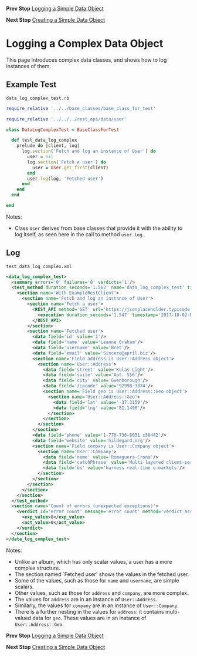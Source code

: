 <!--- GENERATED FILE, DO NOT EDIT --->
**Prev Stop** [Logging a Simple Data Object](./DataLogSimple.md)

**Next Stop** [Creating a Simple Data Object](./DataNewSimple.md)


# Logging a Complex Data Object

This page introduces complex data classes, and shows how to log instances of them.

## Example Test

<code>data_log_complex_test.rb</code>
```ruby
require_relative '../../base_classes/base_class_for_test'

require_relative '../../../rest_api/data/user'

class DataLogComplexTest < BaseClassForTest

  def test_data_log_complex
    prelude do |client, log|
      log.section('Fetch and log an instance of User') do
        user = nil
        log.section('Fetch a user') do
          user = User.get_first(client)
        end
        user.log(log, 'Fetched user')
      end
    end
  end

end
```

Notes:

- Class `User` derives from base classes that provide it with the ability to log itself, as seen here in the call to method `user.log`.

## Log

<code>test_data_log_complex.xml</code>
```xml
<data_log_complex_test>
  <summary errors='0' failures='0' verdicts='1'/>
  <test_method duration_seconds='1.562' name='data_log_complex_test' timestamp='2017-10-02-Mon-16.26.00.064'>
    <section name='With ExampleRestClient'>
      <section name='Fetch and log an instance of User'>
        <section name='Fetch a user'>
          <REST_API method='GET' url='https://jsonplaceholder.typicode.com/users'>
            <execution duration_seconds='1.547' timestamp='2017-10-02-Mon-16.26.00.069'/>
          </REST_API>
        </section>
        <section name='Fetched user'>
          <data field='id' value='1'/>
          <data field='name' value='Leanne Graham'/>
          <data field='username' value='Bret'/>
          <data field='email' value='Sincere@april.biz'/>
          <section name='Field address is User::Address object'>
            <section name='User::Address'>
              <data field='street' value='Kulas Light'/>
              <data field='suite' value='Apt. 556'/>
              <data field='city' value='Gwenborough'/>
              <data field='zipcode' value='92998-3874'/>
              <section name='Field geo is User::Address::Geo object'>
                <section name='User::Address::Geo'>
                  <data field='lat' value='-37.3159'/>
                  <data field='lng' value='81.1496'/>
                </section>
              </section>
            </section>
          </section>
          <data field='phone' value='1-770-736-8031 x56442'/>
          <data field='website' value='hildegard.org'/>
          <section name='Field company is User::Company object'>
            <section name='User::Company'>
              <data field='name' value='Romaguera-Crona'/>
              <data field='catchPhrase' value='Multi-layered client-server neural-net'/>
              <data field='bs' value='harness real-time e-markets'/>
            </section>
          </section>
        </section>
      </section>
    </section>
  </test_method>
  <section name='Count of errors (unexpected exceptions)'>
    <verdict id='error count' message='error count' method='verdict_assert_equal?' outcome='passed' volatile='true'>
      <exp_value>0</exp_value>
      <act_value>0</act_value>
    </verdict>
  </section>
</data_log_complex_test>
```

Notes:

- Unlike an album, which has only scalar values, a user has a more complex structure.
- The section named `Fetched user' shows the values in the fetched user.
- Some of the values, such as those for `name` and `username`, are simple scalars.
- Other values, such as those for `address` and `company`, are more complex.
- The values for `address` are in an instance of `User::Address`.
- Similarly, the values for `company` are in an instance of `User::Company`.
- There is a further nesting in the values for `address`:  it contains multi-valued data for `geo`.  These values are in an instance of `User::Address::Geo`.

**Prev Stop** [Logging a Simple Data Object](./DataLogSimple.md)

**Next Stop** [Creating a Simple Data Object](./DataNewSimple.md)

